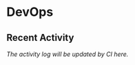 # DevOps

## Recent Activity

<!-- RECENT_ACTIVITY:start -->
_The activity log will be updated by CI here._
<!-- RECENT_ACTIVITY:end -->
